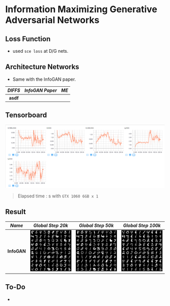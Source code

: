 # Information Maximizing Generative Adversarial Networks

## Loss Function

* used ``sce loss`` at D/G nets.

## Architecture Networks

* Same with the InfoGAN paper.

*DIFFS* | *InfoGAN Paper* | *ME*  |
 :---:  |     :---:      | :---: |
 **asdf** | `` `` | `` `` |

## Tensorboard

![result](./infogan_tb.png)

> Elapsed time : s with ``GTX 1060 6GB x 1``

## Result

*Name* | *Global Step 20k* | *Global Step 50k* | *Global Step 100k*
:---: | :---: | :---: | :---:
**InfoGAN**   | ![img](./gen_img/train_00020000.png) | ![img](./gen_img/train_00050000.png) | ![img](./gen_img/train_00100000.png)

## To-Do
* 
